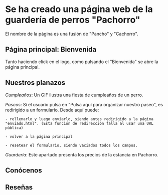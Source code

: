 # Se ha creado una página web de la guardería de perros "Pachorro"

El nombre de la página es una fusión de "Pancho" y "Cachorro".

## Página principal: Bienvenida
Tanto haciendo click en el logo, como pulsando el "Bienvenida" se abre la página principal. 

## Nuestros planazos
*Cumpleaños*: Un GIF ilustra una fiesta de cumpleaños de un perro.

*Paseos*: Si el usuario pulsa en "Pulsa aquí para organizar nuestro paseo", es redirigido a un formulario. Desde aquí puede: 

    - rellenarlo y luego enviarlo, siendo antes redirigido a la página "enviado.html". (Esta función de redirección falla al usar una URL pública)
    
    - volver a la página principal
    
    - resetear el formulario, siendo vaciados todos los campos.

*Guardería*: Este apartado presenta los precios de la estancia en Pachorro.

    
## Conócenos

## Reseñas


